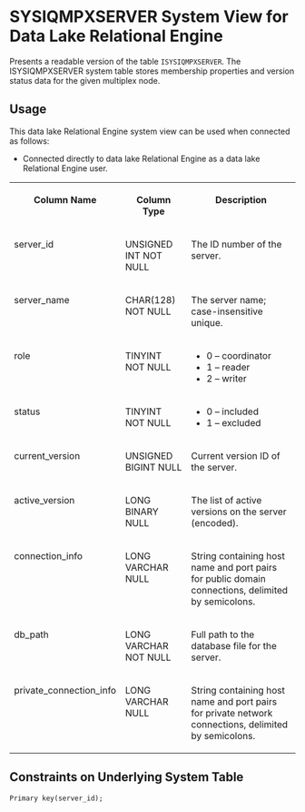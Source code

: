 <!-- loioa4d9bcb384f210159b78b33d0561fa5c -->

# SYSIQMPXSERVER System View for Data Lake Relational Engine

Presents a readable version of the table `ISYSIQMPXSERVER`. The ISYSIQMPXSERVER system table stores membership properties and version status data for the given multiplex node.



<a name="loioa4d9bcb384f210159b78b33d0561fa5c__section_v1w_qbq_b4b"/>

## Usage

This data lake Relational Engine system view can be used when connected as follows:

-   Connected directly to data lake Relational Engine as a data lake Relational Engine user.




<table>
<tr>
<th valign="top" rowspan="1">

Column Name

</th>
<th valign="top" rowspan="1">

Column Type

</th>
<th valign="top" rowspan="1">

Description

</th>
</tr>
<tr>
<td valign="top" rowspan="1">

server\_id

</td>
<td valign="top" rowspan="1">

UNSIGNED INT NOT NULL

</td>
<td valign="top" rowspan="1">

The ID number of the server.

</td>
</tr>
<tr>
<td valign="top" rowspan="1">

server\_name

</td>
<td valign="top" rowspan="1">

CHAR\(128\) NOT NULL

</td>
<td valign="top" rowspan="1">

The server name; case-insensitive unique.

</td>
</tr>
<tr>
<td valign="top" rowspan="1">

role

</td>
<td valign="top" rowspan="1">

TINYINT NOT NULL

</td>
<td valign="top" rowspan="1">

-   0 – coordinator
-   1 – reader
-   2 – writer



</td>
</tr>
<tr>
<td valign="top" rowspan="1">

status

</td>
<td valign="top" rowspan="1">

TINYINT NOT NULL

</td>
<td valign="top" rowspan="1">

-   0 – included
-   1 – excluded



</td>
</tr>
<tr>
<td valign="top" rowspan="1">

current\_version

</td>
<td valign="top" rowspan="1">

UNSIGNED BIGINT NULL

</td>
<td valign="top" rowspan="1">

Current version ID of the server.

</td>
</tr>
<tr>
<td valign="top" rowspan="1">

active\_version

</td>
<td valign="top" rowspan="1">

LONG BINARY NULL

</td>
<td valign="top" rowspan="1">

The list of active versions on the server \(encoded\).

</td>
</tr>
<tr>
<td valign="top" rowspan="1">

connection\_info

</td>
<td valign="top" rowspan="1">

LONG VARCHAR NULL

</td>
<td valign="top" rowspan="1">

String containing host name and port pairs for public domain connections, delimited by semicolons.

</td>
</tr>
<tr>
<td valign="top" rowspan="1">

db\_path

</td>
<td valign="top" rowspan="1">

LONG VARCHAR NOT NULL

</td>
<td valign="top" rowspan="1">

Full path to the database file for the server.

</td>
</tr>
<tr>
<td valign="top">

private\_connection\_info

</td>
<td valign="top">

LONG VARCHAR NULL

</td>
<td valign="top">

String containing host name and port pairs for private network connections, delimited by semicolons.

</td>
</tr>
</table>



<a name="loioa4d9bcb384f210159b78b33d0561fa5c__section_s5s_qzb_ccb"/>

## Constraints on Underlying System Table

```
Primary key(server_id);
```

